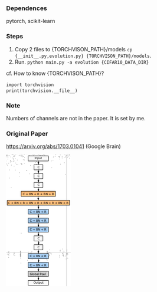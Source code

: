 ### Dependences
pytorch, scikit-learn

### Steps

1. Copy 2 files to {TORCHVISON_PATH}/models
`cp {__init__.py,evolution.py} {TORCHVISON_PATH}/models`.
2. Run.
`python main.py -a evolution {CIFAR10_DATA_DIR}`

cf. How to know {TORCHVISON_PATH}?
```
import torchvision
print(torchvision.__file__)
```

### Note
Numbers of channels are not in the paper. It is set by me.

### Original Paper
https://arxiv.org/abs/1703.01041 (Google Brain)

![alt](fig_network.png)
